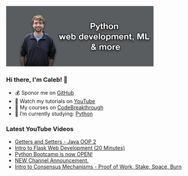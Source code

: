<img src="github-cover-photo-my-face.jpg" width="400px" />

### Hi there, I'm Caleb! 🍛

- 💰 Sponor me on [GitHub](https://github.com/sponsors/CalebCurry)
- 🎥 Watch my tutorials on [YouTube](https://www.youtube.com/calebthevideomaker2)
- 📗 My courses on [CodeBreakthrough](https://www.codebreakthrough.com)
- 🤔 I’m currently studying: [Python](https://www.youtube.com/watch?v=s3IvdkCq2_c&t=4254s)

### Latest YouTube Videos
<!-- YOUTUBE:START -->
- [Getters and Setters - Java OOP 2](https://www.youtube.com/watch?v=SulzbcU41kE)
- [Intro to Flask Web Development (20 Minutes)](https://www.youtube.com/watch?v=NvoX9l1Odgk)
- [Python Bootcamp is now OPEN!](https://www.youtube.com/watch?v=-eELejNfGZg)
- [NEW Channel Announcement.](https://www.youtube.com/watch?v=1zSfCG6cnM4)
- [Intro to Consensus Mechanisms - Proof of Work, Stake, Space, Burn](https://www.youtube.com/watch?v=eMUgEx1G9Dw)
<!-- YOUTUBE:END -->
